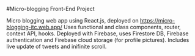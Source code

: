 #Micro-blogging Front-End Project

Micro blogging web app using React.js, deployed on https://micro-blogging-itc.web.app/
Uses functional and class components, router, context API, hooks.
Deployed with Firebase, uses Firestore DB, Firebase authentication and Firebase cloud storage (for profile pictures).
Includes live update of tweets and inifinite scroll.
